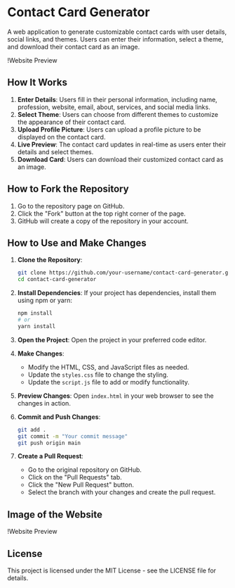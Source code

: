 # Contact Card Generator

A web application to generate customizable contact cards with user details, social links, and themes. Users can enter their information, select a theme, and download their contact card as an image.

!Website Preview

## How It Works

1. **Enter Details**: Users fill in their personal information, including name, profession, website, email, about, services, and social media links.
2. **Select Theme**: Users can choose from different themes to customize the appearance of their contact card.
3. **Upload Profile Picture**: Users can upload a profile picture to be displayed on the contact card.
4. **Live Preview**: The contact card updates in real-time as users enter their details and select themes.
5. **Download Card**: Users can download their customized contact card as an image.

## How to Fork the Repository

1. Go to the repository page on GitHub.
2. Click the "Fork" button at the top right corner of the page.
3. GitHub will create a copy of the repository in your account.

## How to Use and Make Changes

1. **Clone the Repository**:
    ```bash
    git clone https://github.com/your-username/contact-card-generator.git
    cd contact-card-generator
    ```

2. **Install Dependencies**:
    If your project has dependencies, install them using npm or yarn:
    ```bash
    npm install
    # or
    yarn install
    ```

3. **Open the Project**:
    Open the project in your preferred code editor.

4. **Make Changes**:
    - Modify the HTML, CSS, and JavaScript files as needed.
    - Update the `styles.css` file to change the styling.
    - Update the `script.js` file to add or modify functionality.

5. **Preview Changes**:
    Open `index.html` in your web browser to see the changes in action.

6. **Commit and Push Changes**:
    ```bash
    git add .
    git commit -m "Your commit message"
    git push origin main
    ```

7. **Create a Pull Request**:
    - Go to the original repository on GitHub.
    - Click on the "Pull Requests" tab.
    - Click the "New Pull Request" button.
    - Select the branch with your changes and create the pull request.

## Image of the Website


!Website Preview

## License

This project is licensed under the MIT License - see the LICENSE file for details.

